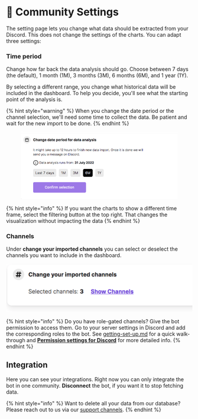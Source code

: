 # 📝 Community Settings

The setting page lets you change what data should be extracted from your Discord. This does not change the settings of the charts. You can adapt three settings:

### Time period

Change how far back the data analysis should go. Choose between 7 days (the default), 1 month (1M), 3 months (3M), 6 months (6M), and 1 year (1Y).

By selecting a different range, you change what historical data will be included in the dashboard. To help you decide, you'll see what the starting point of the analysis is.&#x20;

{% hint style="warning" %}
When you change the date period or the channel selection, we'll need some time to collect the data. Be patient and wait for the new import to be done.&#x20;
{% endhint %}

<figure><img src="../.gitbook/assets/Screen Shot 2023-01-31 at 11.32.13.png" alt=""><figcaption></figcaption></figure>

{% hint style="info" %}
If you want the charts to show a different time frame, select the filtering button at the top right. That changes the visualization without impacting the data
{% endhint %}

### Channels

Under **change your imported channels** you can select or deselect the channels you want to include in the dashboard.

![](<../.gitbook/assets/Screen Shot 2023-01-31 at 11.36.57.png>)

{% hint style="info" %}
Do you have role-gated channels? Give the bot permission to access them. Go to your server settings in Discord and add the corresponding roles to the bot. See [getting-set-up.md](getting-set-up.md "mention") for a quick walk-through and [**Permission settings for Discord**](permission-settings-for-discord.md) for more detailed info.
{% endhint %}

## Integration

Here you can see your integrations. Right now you can only integrate the bot in one community. **Disconnect** the bot, if you want it to stop fetching data.

{% hint style="info" %}
Want to delete all your data from our database? Please reach out to us via our [support channels](../overview/support.md).
{% endhint %}
